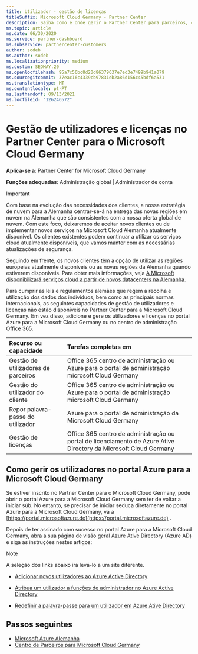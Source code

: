 ```yaml
---
title: Utilizador - gestão de licenças
titleSuffix: Microsoft Cloud Germany - Partner Center
description: Saiba como e onde gerir o Partner Center para parceiros, clientes e licenças da Microsoft Cloud Germany, bem como resets de password.
ms.topic: article
ms.date: 06/30/2020
ms.service: partner-dashboard
ms.subservice: partnercenter-customers
author: sodeb
ms.author: sodeb
ms.localizationpriority: medium
ms.custom: SEOMAY.20
ms.openlocfilehash: 95a7c56bc8d20d86379637e7ed3e7499b941a079
ms.sourcegitcommit: 37eac16c4339cb97831eb2a86d156c45bdf6a531
ms.translationtype: MT
ms.contentlocale: pt-PT
ms.lasthandoff: 09/13/2021
ms.locfileid: "126246572"
---
```

# <a name="user-and-license-management-in-partner-center-for-microsoft-cloud-germany"></a>Gestão de utilizadores e licenças no Partner Center para o Microsoft Cloud Germany

**Aplica-se a**: Partner Center for Microsoft Cloud Germany

**Funções adequadas**: Administração global | Administrador de conta

> [!IMPORTANT]
> Com base na evolução das necessidades dos clientes, a nossa estratégia de nuvem para a Alemanha centrar-se-á na entrega das novas regiões em nuvem na Alemanha que são consistentes com a nossa oferta global de nuvem. Com este foco, deixaremos de aceitar novos clientes ou de implementar novos serviços na Microsoft Cloud Alemanha atualmente disponível. Os clientes existentes podem continuar a utilizar os serviços cloud atualmente disponíveis, que vamos manter com as necessárias atualizações de segurança.
>  
> Seguindo em frente, os novos clientes têm a opção de utilizar as regiões europeias atualmente disponíveis ou as novas regiões da Alemanha quando estiverem disponíveis. Para obter mais informações, veja [A Microsoft disponibilizará serviços cloud a partir de novos datacenters na Alemanha](https://news.microsoft.com/europe/2018/08/31/microsoft-to-deliver-cloud-services-from-new-datacentres-in-germany-in-2019-to-meet-evolving-customer-needs/).

Para cumprir as leis e regulamentos alemães que regem a recolha e utilização dos dados dos indivíduos, bem como as principais normas internacionais, as seguintes capacidades de gestão de utilizadores e licenças não estão disponíveis no Partner Center para a Microsoft Cloud Germany. Em vez disso, adicione e gere os utilizadores e licenças no portal Azure para a Microsoft Cloud Germany ou no centro de administração Office 365.

Recurso ou capacidade | Tarefas completas em
:--- | :---
Gestão de utilizadores de parceiros | Office 365 centro de administração ou Azure para o portal de administração microsoft Cloud Germany
Gestão do utilizador do cliente | Office 365 centro de administração ou Azure para o portal de administração microsoft Cloud Germany
Repor palavra-passe do utilizador | Azure para o portal de administração da Microsoft Cloud Germany
Gestão de licenças | Office 365 centro de administração ou portal de licenciamento de Azure Ative Directory da Microsoft Cloud Germany

## <a name="how-to-manage-users-in-the-azure-portal-for-microsoft-cloud-germany"></a>Como gerir os utilizadores no portal Azure para a Microsoft Cloud Germany 

Se estiver inscrito no Partner Center para o Microsoft Cloud Germany, pode abrir o portal Azure para a Microsoft Cloud Germany sem ter de voltar a iniciar súb. No entanto, se precisar de iniciar seduca diretamente no portal Azure para a Microsoft Cloud Germany, vá a [https://portal.microsoftazure.de](https://portal.microsoftazure.de) . 

Depois de ter assinado com sucesso no portal Azure para a Microsoft Cloud Germany, abra a sua página de visão geral Azure Ative Directory (Azure AD) e siga as instruções nestes artigos:

> [!NOTE]  
> A seleção dos links abaixo irá levá-lo a um site diferente.

-  [Adicionar novos utilizadores ao Azure Active Directory](/azure/active-directory/active-directory-users-create-azure-portal)

-  [Atribua um utilizador a funções de administrador no Azure Active Directory](/azure/active-directory/active-directory-users-assign-role-azure-portal)

-  [Redefinir a palavra-passe para um utilizador em Azure Ative Directory](/azure/active-directory/active-directory-users-reset-password-azure-portal)

## <a name="next-steps"></a>Passos seguintes

-  [Microsoft Azure Alemanha](https://azure.microsoft.com/global-infrastructure/germany/)
-  [Centro de Parceiros para Microsoft Cloud Germany](partner-center-for-microsoft-cloud-germany.md)